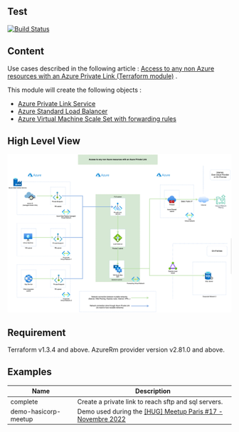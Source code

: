 Test
-----
[![Build Status](https://dev.azure.com/jamesdld23/vpc_lab/_apis/build/status/Terraform%20module%20Az-PrivateLinkForNonAzureResources?repoName=JamesDLD%2Fterraform-azurerm-Az-PrivateLinkForNonAzureResources&branchName=release%2F0.2.0)](https://dev.azure.com/jamesdld23/vpc_lab/_build/latest?definitionId=20&repoName=JamesDLD%2Fterraform-azurerm-Az-PrivateLinkForNonAzureResources&branchName=release%2F0.2.0)

Content
-----
Use cases described in the following
article : [Access to any non Azure resources with an Azure Private Link (Terraform module)](https://medium.com/@jamesdld23/access-to-any-non-azure-resources-with-an-azure-private-link-b6129992dad9)
.

This module will create the following objects :

- [Azure Private Link Service](https://docs.microsoft.com/en-us/azure/private-link/private-link-service-overview?WT.mc_id=AZ-MVP-5003548)
- [Azure Standard Load Balancer](https://docs.microsoft.com/en-us/azure/private-link/create-private-link-service-portal?WT.mc_id=AZ-MVP-5003548#create-an-internal-load-balancer)
- [Azure Virtual Machine Scale Set with forwarding rules](https://docs.microsoft.com/en-us/azure/data-factory/tutorial-managed-virtual-network-on-premise-sql-server?WT.mc_id=AZ-MVP-5003548#creating-forwarding-rule-to-endpoint)

High Level View
-----
![alt text](image/hlv.png)

Requirement
-----
Terraform v1.3.4 and above.
AzureRm provider version v2.81.0 and above.


Examples
-----

| Name                 | Description |
|----------------------|-------------|
| complete             | Create a private link to reach sftp and sql servers. |
| demo-hasicorp-meetup | Demo used during the [[HUG] Meetup Paris #17 - Novembre 2022](https://www.meetup.com/fr-FR/Hashicorp-User-Group-Paris/events/289541806/?utm_medium=email&utm_source=braze_canvas&utm_campaign=mmrk_alleng_event_announcement_prod_v7_fr&utm_term=promo&utm_content=lp_meetup) |
